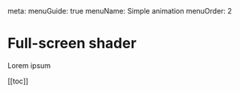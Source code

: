 <route lang="yaml">
meta:
  menuGuide: true
  menuName: Simple animation
  menuOrder: 2
</route>

<div class="content-wrapper">

# Full-screen shader

Lorem ipsum

</div>

<div class="toc-wrapper">

[[toc]]

</div>